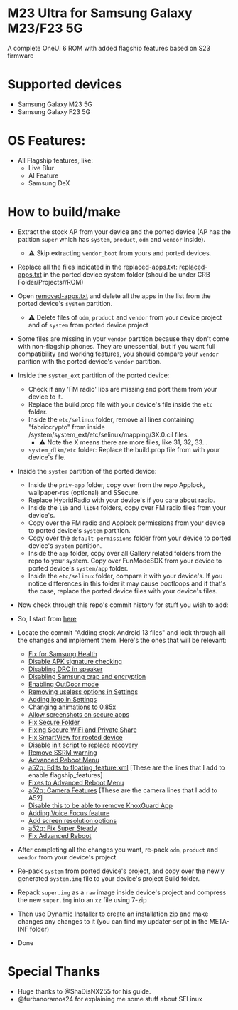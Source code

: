 # M23 Ultra for Samsung Galaxy M23/F23 5G
A complete OneUI 6 ROM with added flagship features based on S23 firmware

# Supported devices
- Samsung Galaxy M23 5G
- Samsung Galaxy F23 5G

# OS Features:
- All Flagship features, like:
  - Live Blur
  - AI Feature
  - Samsung DeX

# How to build/make
- Extract the stock AP from your device and the ported device (AP has the patition `super` which has `system`, `product`, `odm` and `vendor` inside).
  - ⚠️ Skip extracting `vendor_boot` from yours and ported devices.
- Replace all the files indicated in the replaced-apps.txt: [replaced-apps.txt](https://github.com/Aflaungos/M23Ultra/blob/Android14/replaced-apps.txt) in the ported device system folder (should be under CRB Folder/Projects/<PROJECTNAME>/ROM)
- Open [removed-apps.txt](https://github.com/Aflaungos/M23Ultra/blob/Android14/removed-apps.txt) and delete all the apps in the list from the ported device's `system` partition.
  - ⚠️ Delete files of `odm`, `product` and `vendor` from your device project and of `system` from ported device project
- Some files are missing in your `vendor` partition because they don't come with non-flagship phones. They are unessential, but if you want full compatibility and working features, you should compare your `vendor` parition with the ported device's `vendor` partition.
- Inside the `system_ext` partition of the ported device:
  - Check if any 'FM radio' libs are missing and port them from your device to it.
  - Replace the build.prop file with your device's file inside the `etc` folder.
  - Inside the `etc/selinux` folder, remove all lines containing "fabriccrypto" from inside /system/system_ext/etc/selinux/mapping/3X.0.cil files.
    - ⚠️ Note the X means there are more files, like 31, 32, 33...
  - `system_dlkm/etc` folder: Replace the build.prop file from with your device's file.
- Inside the `system` partition of the ported device:
  - Inside the `priv-app` folder, copy over from the repo Applock, wallpaper-res (optional) and SSecure.
  - Replace HybridRadio with your device's if you care about radio.
  - Inside the `lib` and `lib64` folders, copy over FM radio files from your device's.
  - Copy over the FM radio and Applock permissions from your device to ported device's `system` partition.
  - Copy over the `default-permissions` folder from your device to ported device's `system` partition.
  - Inside the `app` folder, copy over all Gallery related folders from the repo to your system. Copy over FunModeSDK from your device to ported device's `system/app` folder.
  - Inside the `etc/selinux` folder, compare it with your device's. If you notice differences in this folder it may cause bootloops and if that's the case, replace the ported device files with your device's files.
- Now check through this repo's commit history for stuff you wish to add:
- So, I start from [here](https://github.com/Aflaungos/M23Ultra/commits/Android13?before=b32d24ce9b931940855112b6e3a5db993b77f6b2+105&branch=Android13&qualified_name=refs%2Fheads%2FAndroid13)
- Locate the commit "Adding stock Android 13 files" and look through all the changes and implement them. Here's the ones that will be relevant:
  - [Fix for Samsung Health](https://github.com/Aflaungos/M23Ultra/commit/d97ec1672fe9e1b3f8c241ec96b3c0a9e096bfea)
  - [Disable APK signature checking](https://github.com/Aflaungos/M23Ultra/commit/e9fca1cedf2405c9f84dc2ee4aafa018e59de464)
  - [Disabling DRC in speaker](https://github.com/Aflaungos/M23Ultra/commit/89c3379735ee105fe30a938254972f893253557a)
  - [Disabling Samsung crap and encryption](https://github.com/Aflaungos/M23Ultra/commit/dc8a0872d0362dc7a1a723623558a73336193975) 
  - [Enabling OutDoor mode](https://github.com/Aflaungos/M23Ultra/commit/fa56e82d3d79d10a728a1e9fc0323eb53fb34dcd)
  - [Removing useless options in Settings](https://github.com/Aflaungos/M23Ultra/commit/01b48662a153a3c733fd8f24e4617ea8a0039b6d)
  - [Adding logo in Settings](https://github.com/Aflaungos/M23Ultra/commit/30a30eaded2d6ee247ef926c51f9342eb5b5c36f)
  - [Changing animations to 0.85x](https://github.com/Aflaungos/M23Ultra/commit/8042eb7f01155785e07ebf2da81cd1fd370cb4eb)
  - [Allow screenshots on secure apps](https://github.com/Aflaungos/M23Ultra/commit/c2cc85818df4fe040b4f89ca8f9b78e939b211b4)
  - [Fix Secure Folder](https://github.com/Aflaungos/M23Ultra/commit/8d5d613a133619d1a6dc98354aa9d6ffd1439bef)
  - [Fixing Secure WiFi and Private Share](https://github.com/Aflaungos/M23Ultra/commit/f26002dce2215824be076060c3ba59b84e6757db)
  - [Fix SmartView for rooted device](https://github.com/Aflaungos/M23Ultra/commit/daab0463d26e9411a98a60e63ea1e73026bad0ee)
  - [Disable init script to replace recovery](https://github.com/Aflaungos/M23Ultra/commit/a19c12d7c799fddb641afc0746eec6aeb57d7894) 
  - [Remove SSRM warning](https://github.com/Aflaungos/M23Ultra/commit/20e007bd742f25d4a2cac204deec575f16d3a012)
  - [Advanced Reboot Menu](https://github.com/Aflaungos/M23Ultra/commit/911bf1943c19007e4ed232c57ff08ebe431d94d5)
  - [a52q: Edits to floating_feature.xml](https://github.com/Aflaungos/M23Ultra/commit/78c1819c4d3ab53fa8a0840869fd3afacd65e506) [These are the lines that I add to enable flagship_features]
  - [Fixes to Advanced Reboot Menu](https://github.com/Aflaungos/M23Ultra/commit/afbc1b241b49b267607e245b1c0fb2bf2405a4ca)
  - [a52q: Camera Features](https://github.com/Aflaungos/M23Ultra/commit/dff7dac00ea60b03e6df9c239e215f85eb921620) [These are the camera lines that I add to A52]
  - [Disable this to be able to remove KnoxGuard App](https://github.com/ShaDisNX255/NcX-S21FE/commit/e9e8ada401d4d227163859a73bef575d5bcdb3fc)
  - [Adding Voice Focus feature](https://github.com/Aflaungos/M23Ultra/commit/ccad1a78d661eac8f3afe72cf14caff7b13129a7) 
  - [Add screen resolution options](https://github.com/Aflaungos/M23Ultra/commit/8fb628abbc513bfb5815ab0d859f45450c98d94e)
  - [a52q: Fix Super Steady](https://github.com/Aflaungos/M23Ultra/commit/efa035271ad45a4118f306199e7b7994a3eda233) 
  - [Fix Advanced Reboot](https://github.com/Aflaungos/M23Ultra/commit/23df55abfda68a6929de240daea2aef1adca3fb8)
- After completing all the changes you want, re-pack `odm`, `product` and `vendor` from your device's project.
- Re-pack `system` from ported device's project, and copy over the newly generated `system.img` file to your device's project Build folder.
- Repack `super.img` as a `raw` image inside device's project and compress the new `super.img` into an `xz` file using 7-zip
- Then use [Dynamic Installer](https://forum.xda-developers.com/t/zip-dual-installer-dynamic-installer-stable-4-7-b3-android-10-or-earlier.4279541/) to create an installation zip and make changes any changes to it (you can find my updater-script in the META-INF folder)
  
- Done

# Special Thanks
- Huge thanks to @ShaDisNX255 for his guide.
- @furbanoramos24 for explaining me some stuff about SELinux
